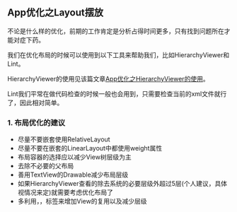 ## App优化之Layout摆放

不论是什么样的优化，前期的工作肯定是分析占得时间更多，只有找到问题所在才能对症下药。

我们在优化布局的时候可以使用到以下工具来帮助我们，比如HierarchyViewer和Lint。

HierarchyViewer的使用见该篇文章[App优化之HierarchyViewer的使用]()。

Lint我们平常在做代码检查的时候一般也会用到，只需要检查当前的xml文件就行了，因此相对简单。

### 1. 布局优化的建议

- 尽量不要嵌套使用RelativeLayout
- 尽量不要在嵌套的LinearLayout中都使用weight属性
- 布局容器的选择应以减少View树层级为主
- 去除不必要的父布局
- 善用TextView的Drawable减少布局层级
- 如果HierarchyViewer查看的除去系统的必要层级外超过5层(个人建议，具体视情况来定)就需要考虑优化布局了
- 多利用<include/>，<merge />，<ViewStub/>标签来增加View的复用以及减少层级

